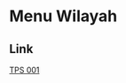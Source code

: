 # Menu Wilayah

## Link

[TPS 001](https://github.com/gigit-pemilu/pemilu-2024-91-papua/tree/main/pilpres/hitung-suara/sub/91-papua/sub/19-supiori/sub/04-kepulauan-aruri/sub/2009-insumbrei/sub/001-tps)

